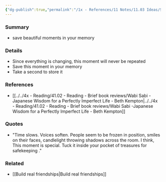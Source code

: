 ```yaml
---
{"dg-publish":true,"permalink":"/1x - References/11 Notes/11.03 Ideas/Save beautiful and special moments in your memory/","title":"Save beautiful and special moments in your memory","noteIcon":"","created":"2022-11-08T18:09:57.000+03:00","updated":"2024-02-14T20:18:24.672+03:00"}
---
```



### Summary
- save beautiful moments in your memory

### Details
- Since everything is changing, this moment will never be repeated
- Save this moment in your memory
- Take a second to store it

### References
- [[../../4x - Reading/41.02 - Reading - Brief book reviews/Wabi Sabi -Japanese Wisdom for a Perfectly Imperfect Life - Beth Kempton\|../../4x - Reading/41.02 - Reading - Brief book reviews/Wabi Sabi -Japanese Wisdom for a Perfectly Imperfect Life - Beth Kempton]]

### Quotes
- "Time slows. Voices soften. People seem to be frozen in position, smiles on their faces, candlelight throwing shadows across the room. I think, This moment is special. Tuck it inside your pocket of treasures for safekeeping ."

### Related
- [[Build real friendships\|Build real friendships]]